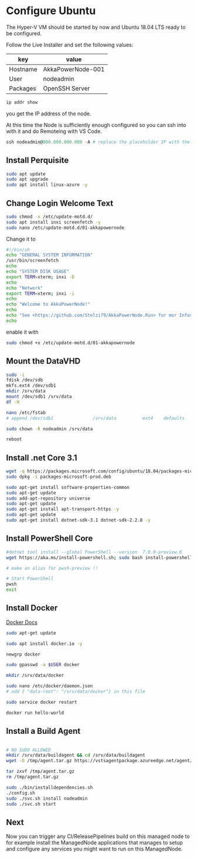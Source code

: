 # Configure Ubuntu

The Hyper-V VM should be started by now and Ubuntu 18.04 LTS ready to be configured.

Follow the Live Installer and set the following values:

| key      | value             |
| -------- | ----------------- |
| Hostname | AkkaPowerNode-001 |
| User     | nodeadmin         |
| Packages | OpenSSH Server    |

````bash
ip addr show
````

you get the IP address of the node.

At this time the Node is sufficiently enough configured so you can ssh into with it and do Remoteing with VS Code.

````powershell
ssh nodeadmin@000.000.000.000 -A # replace the placeholder IP with the correct value
````

## Install Perquisite

````bash
sudo apt update
sudo apt upgrade
sudo apt install linux-azure -y
````

## Change Login Welcome Text

````bash
sudo chmod -x /etc/update-motd.d/
sudo apt install inxi screenfetch -y
sudo nano /etc/update-motd.d/01-akkapowernode
````

Change it to

````sh
#!/bin/sh
echo "GENERAL SYSTEM INFORMATION"
/usr/bin/screenfetch
echo
echo "SYSTEM DISK USAGE"
export TERM=xterm; inxi -D
echo
echo "Network"
export TERM=xterm; inxi -i
echo
echo "Welcome to AkkaPowerNode!"
echo
echo "See <https://github.com/Stelzi79/AkkaPowerNode.Run> for mor Infos"
echo
````

enable it with

````bash
sudo chmod +x /etc/update-motd.d/01-akkapowernode
````

## Mount the DataVHD

````bash
sudo -i
fdisk /dev/sdb
mkfs.ext4 /dev/sdb1
mkdir /srv/data
mount /dev/sdb1 /srv/data
df -H

nano /etc/fstab
# append /dev/sdb1               /srv/data          ext4    defaults        1 2

sudo chown -R nodeadmin /srv/data

reboot
````

## Install .net Core 3.1

````bash
wget -q https://packages.microsoft.com/config/ubuntu/18.04/packages-microsoft-prod.deb -O packages-microsoft-prod.deb
sudo dpkg -i packages-microsoft-prod.deb

sudo apt-get install software-properties-common
sudo apt-get update
sudo add-apt-repository universe
sudo apt-get update
sudo apt-get install apt-transport-https -y
sudo apt-get update
sudo apt-get install dotnet-sdk-3.1 dotnet-sdk-2.2.8 -y
````

## Install PowerShell Core

````bash
#dotnet tool install --global PowerShell --version  7.0.0-preview.6
wget https://aka.ms/install-powershell.sh; sudo bash install-powershell.sh -preview; rm install-powershell.sh

# make an alias for pwsh-preview !!

# Start PowerShell
pwsh
exit
````

## Install Docker

[Docker Docs](https://docs.docker.com/install/linux/docker-ce/ubuntu/)

````bash
sudo apt-get update

sudo apt install docker.io -y

newgrp docker

sudo gpasswd -a $USER docker

mkdir /srv/data/docker

sudo nano /etc/docker/daemon.json
# add { "data-root": "/srv/data/docker"} in this file

sudo service docker restart

docker run hello-world
````

## Install a Build Agent

````bash

# NO SUDO ALLOWED
mkdir /srv/data/buildagent && cd /srv/data/buildagent
wget -O /tmp/agent.tar.gz https://vstsagentpackage.azureedge.net/agent/2.160.1/vsts-agent-linux-x64-2.160.1.tar.gz

tar zxvf /tmp/agent.tar.gz
rm /tmp/agent.tar.gz

sudo ./bin/installdependencies.sh
./config.sh
sudo ./svc.sh install nodeadmin
sudo ./svc.sh start

````

## Next

Now you can trigger any CI/ReleasePipelines build on this managed node to for example install the ManagedNode applications that manages to setup and configure any services you might want to run on this ManagedNode.
